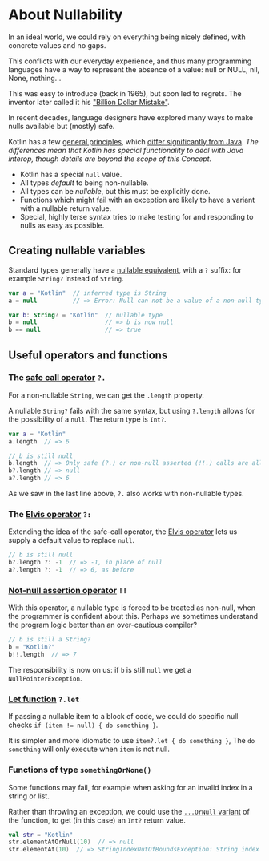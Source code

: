 # About Nullability

In an ideal world, we could rely on everything being nicely defined, with concrete values and no gaps.

This conflicts with our everyday experience, and thus many programming languages have a way to represent the absence of a value: null or NULL, nil, None, nothing...

This was easy to introduce (back in 1965), but soon led to regrets.
The inventor later called it his ["Billion Dollar Mistake"][web-mistake].

In recent decades, language designers have explored many ways to make nulls available but (mostly) safe.

Kotlin has a few [general principles][ref-null-safety], which [differ significantly from Java][ref-java2kotlin].
_The differences mean that Kotlin has special functionality to deal with Java interop, though details are beyond the scope of this Concept._

- Kotlin has a special `null` value.
- All types _default_ to being non-nullable.
- All types can be _nullable_, but this must be explicitly done.
- Functions which might fail with an exception are likely to have a variant with a nullable return value.
- Special, highly terse syntax tries to make testing for and responding to nulls as easy as possible.

## Creating nullable variables

Standard types generally have a [nullable equivalent][ref-nullable-type], with a `?` suffix: for example `String?` instead of `String`.

```kotlin
var a = "Kotlin"  // inferred type is String
a = null          // => Error: Null can not be a value of a non-null type String

var b: String? = "Kotlin"  // nullable type
b = null                   // => b is now null
b == null                  // => true
```

## Useful operators and functions

### The [safe call operator][ref-safe-call] `?.`

For a non-nullable `String`, we can get the `.length` property.

A nullable `String?` fails with the same syntax, but using `?.length` allows for the possibility of a `null`.
The return type is `Int?`.

```kotlin
var a = "Kotlin"
a.length  // => 6

// b is still null
b.length  // => Only safe (?.) or non-null asserted (!!.) calls are allowed on a nullable receiver of type String?
b?.length // => null
a?.length // => 6
```

As we saw in the last line above, `?.` also works with non-nullable types.

### The [Elvis operator][ref-elvis] `?:`

Extending the idea of the safe-call operator, the [Elvis operator][wiki-elvis] lets us supply a default value to replace `null`.

```kotlin
// b is still null
b?.length ?: -1  // => -1, in place of null
a?.length ?: -1  // => 6, as before
```

### [Not-null assertion operator][ref-not-null] `!!`

With this operator, a nullable type is forced to be treated as non-null, when the programmer is confident about this.
Perhaps we sometimes understand the program logic better than an over-cautious compiler?

```kotlin
// b is still a String?
b = "Kotlin?"
b!!.length  // => 7
```

The responsibility is now on us: if `b` is still `null` we get a `NullPointerException`.

### [Let function][ref-let] `?.let`

If passing a nullable item to a block of code, we could do specific null checks `if (item != null) { do something }`.

It is simpler and more idiomatic to use `item?.let { do something }`,
The `do something` will only execute when `item` is not null.

### Functions of type `somethingOrNone()`

Some functions may fail, for example when asking for an invalid index in a string or list.

Rather than throwing an exception, we could use the [`...OrNull` variant][ref-elem-at-or-null] of the function, to get (in this case) an `Int?` return value.

```kotlin
val str = "Kotlin"
str.elementAtOrNull(10)  // => null
str.elementAt(10)  // => StringIndexOutOfBoundsException: String index out of range: 10
```

[ref-java2kotlin]: https://kotlinlang.org/docs/java-to-kotlin-nullability-guide.html
[web-mistake]: https://www.infoq.com/presentations/Null-References-The-Billion-Dollar-Mistake-Tony-Hoare/
[ref-null-safety]: https://kotlinlang.org/docs/null-safety.html
[ref-elvis]: https://kotlinlang.org/docs/null-safety.html#elvis-operator
[wiki-elvis]: https://en.wikipedia.org/wiki/Elvis_operator
[ref-nullable-type]: https://kotlinlang.org/docs/null-safety.html#nullable-types-and-non-nullable-types
[ref-safe-call]: https://kotlinlang.org/docs/null-safety.html#safe-call-operator
[ref-not-null]: https://kotlinlang.org/docs/null-safety.html#not-null-assertion-operator
[ref-let]: https://kotlinlang.org/docs/null-safety.html#let-function
[ref-elem-at-or-null]: https://kotlinlang.org/api/core/kotlin-stdlib/kotlin.text/element-at-or-null.html
